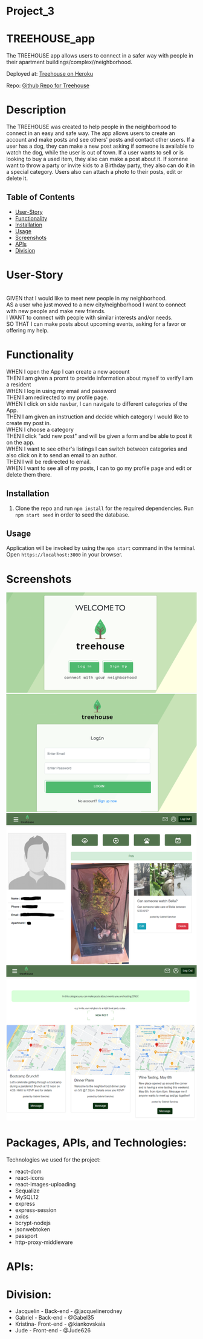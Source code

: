 # Project_3

# TREEHOUSE_app

The TREEHOUSE app allows users to connect in a safer way with people in their apartment buildings/complex//neighborhood.


Deployed at: [Treehouse on Heroku](https://tree-house-app.herokuapp.com/)

Repo: [Github Repo for Treehouse](https://github.com/gabel35/tree-house)

# Description

The TREEHOUSE was created to help people in the neighborhood to connect in an easy and safe way. The app allows users to create an account and make posts and see others' posts and contact other users. If a user has a dog, they can make a new post asking if someone is available to watch the dog, while the user is out of town. If a user wants to sell or is looking to buy a used item, they also can make a post about it. If somene want to throw a party or invite kids to a Birthday party, they also can do it in a special category.
Users also can attach a photo to their posts, edit or delete it.

## Table of Contents

- [User-Story](#User-Story)
- [Functionality](#Functionality)
- [Installation](#Installation)
- [Usage](#usage)
- [Screenshots](#Screenshots)
- [APIs](#APIs)
- [Division](#Division)

# User-Story
<br />
GIVEN that I would like to meet new people in my neighborhood.
<br />
AS a user who just moved to a new city/neighborhood I want to connect with new people and make new friends.
<br />
I WANT to connect with people with similar interests and/or needs. 
<br />
SO THAT I can make posts about upcoming events, asking for a favor or offering my help.
<br />

# Functionality

WHEN I open the App I can create a new account
<br />
THEN I am given a promt to provide information about myself to verify I am a resident <br />
WHEN I log in using my email and password
<br />
THEN I am redirected to my profile page.
<br />
WHEN I click on side navbar, I can navigate to different categories of the App.
 <br />
THEN I am given an instruction and decide which category I would like to create my post in.
<br />
WHEN I choose a category
<br />
THEN I click "add new post" and will be given a form and be able to post it on the app.
<br />
WHEN I want to see other's listings I can switch between categories and also click on it to send an email to an author.
<br />
THEN I will be redirected to email.
<br />
WHEN I want to see all of my posts, I can to go my profile page and edit or delete them there. 
<br />


## Installation

1. Clone the repo and run `npm install` for the required dependencies. Run `npm start seed` in order to seed the database.

## Usage

Application will be invoked by using the `npm start` command in the terminal. Open `https://localhost:3000` in your browser.

# Screenshots

![Tree-house Home Screenshot](./client/src/assets/screenshots/treehouse_screenshot.PNG)
![Tree-house Login Screenshot](./client/src/assets/screenshots/treehouse_login.PNG)
![Tree-house Profile Screenshot](./client/src/assets/screenshots/treehouse_profile.PNG)
![Tree-house Forum Screenshot](./client/src/assets/screenshots/treehouse_forum.PNG)

# Packages, APIs, and Technologies:

Technologies we used for the project:

- react-dom
- react-icons
- react-images-uploading
- Sequalize
- MySQL12
- express
- express-session
- axios
- bcrypt-nodejs
- jsonwebtoken
- passport
- http-proxy-middleware
 

# APIs:


# Division:


- Jacquelin - Back-end - @jacquelinerodney
- Gabriel - Back-end - @Gabel35
- Kristina- Front-end - @kiankovskaia
- Jude - Front-end - @Jude626
